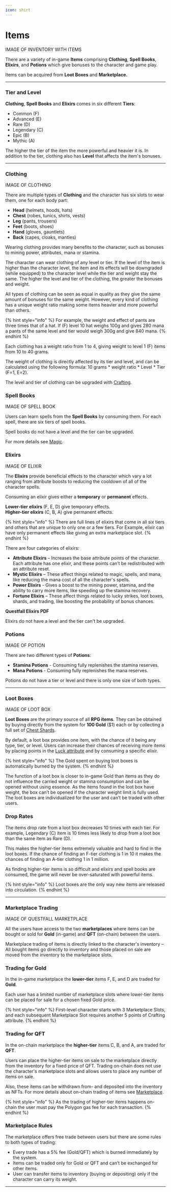 ```yaml
---
icon: shirt
---
```


# Items

IMAGE OF INVENTORY WITH ITEMS

 There are a variety of in-game **Items** comprising **Clothing**, **Spell Books**, **Elixirs**, and **Potions** which give bonuses to the character and game play. 

Items can be acquired from **Loot Boxes** and **Marketplace.** 

***

### Tier and Level

**Clothing**, **Spell Books** and **Elixirs** comes in six different **Tiers**:

* Common (F) 	
* Advanced (E) 	
* Rare (D)	
* Legendary (C) 	
* Epic (B) 	
* Mythic (A) 	

The higher the tier of the item the more powerful and heavier it is.
In addition to the tier, clothing also has **Level** that affects the item's bonuses.

***

### Clothing

IMAGE OF CLOTHING

There are multiple types of **Clothing** and the character has six slots to wear them, one for each body part:

* **Head** (helmets, hoods, hats)
* **Chest** (robes, tunics, shirts, vests)
* **Leg** (pants, trousers)
* **Feet** (boots, shoes)
* **Hand** (gloves, gauntlets)
* **Back** (capes, cloaks, mantles) 

Wearing clothing provides many benefits to the character, such as bonuses to mining power, attributes, mana or stamina. 

The character can wear clothing of any level or tier. If the level of the item is higher than the character level, the item and its effects will be downgraded (while equipped) to the character level while the tier and weight stay the same. The higher the level and tier of the clothing, the greater the bonuses and weight.

All types of clothing can be seen as equal in quality as they give the same amount of bonuses for the same weight. However, every kind of clothing has a unique weight ratio making some items heavier and more powerful than others. 

{% hint style="info" %}
For example, the weight and effect of pants are three times that of a hat. If (F) level 10 hat weighs 100g and gives 280 mana a pants of the same level and tier would weigh 300g and give 840 mana.
{% endhint %}

Each clothing has a weight ratio from 1 to 4, giving weight to level 1 (F) items from 10 to 40 grams.

The weight of clothing is directly affected by its tier and level, and can be calculated using the following formula: 10 grams * weight ratio * Level * Tier (F=1, E=2).

The level and tier of clothing can be upgraded with [Crafting](./crafting.md).


### Spell Books

IMAGE OF SPELL BOOK

Users can learn spells from the **Spell Books** by consuming them. 
For each spell, there are six tiers of spell books.

Spell books do not have a level and the tier can be upgraded.

For more details see [Magic](magic.md).

### Elixirs

IMAGE OF ELIXIR

The **Elixirs** provide beneficial effects to the character which vary a lot ranging from attribute boosts to reducing the cooldown of all of the character spells. 

Consuming an elixir gives either a **temporary** or **permanent** effects.

**Lower-tier elixirs** (F, E, D) give temporary effects.\
**Higher-tier elixirs** (C, B, A) give permanent effects.

{% hint style="info" %}
There are full lines of elixirs that come in all six tiers and others
that are unique to only one or a few tiers. For Example, elixir can have only permanent effects like giving an extra marketplace slot.
{% endhint %}

There are four categories of elixirs:

* **Attribute Elixirs** – Increases the base attribute points of the character. Each attribute has one elixir, and these points can’t be redistributed with an attribute reset.
* **Mystic Elixirs** – These affect things related to magic, spells, and mana, like reducing the mana cost of all the character's spells. 
* **Power Elixirs** - Gives a boost to the mining power, stamina, and the ability to carry more items, like speeding up the stamina recovery.
* **Fortune Elixirs** – These affect things related to lucky strikes, loot boxes, shards, and trading, like boosting the probability of bonus chances.

**Questfall Elixirs PDF**

Elixirs do not have a level and the tier can't be upgraded.

### Potions

IMAGE OF POTION

There are two different types of **Potions**: 

* **Stamina Potions** - Consuming fully replenishes the stamina reserves.
* **Mana Potions** - Consuming fully replenishes the mana reserves. 

Potions do not have a tier or level and there is only one size of both types.

***

### Loot Boxes

IMAGE OF LOOT BOX

**Loot Boxes** are the primary source of all **RPG items**. They can be obtained by buying directly from the system for **100 Gold** ($1) each or by collecting a full set of [Chest Shards](./character.md).

By default, a loot box provides one item, with the chance of it being any type, tier, or level. Users can increase their chances of receiving more items by placing points in the [Luck attribute](./character.md) and by consuming a specific elixir.

{% hint style="info" %}
The Gold spent on buying loot boxes is automatically burned by the system.
{% endhint %}

The function of a loot box is closer to in-game Gold than items as they do not influence the carried weight or stamina consumption and can be opened without using essence. As the items found in the loot box have weight, the box can’t be opened if the character weight limit is fully used. The loot boxes are individualized for the user and can’t be traded with other users.  

### Drop Rates

The items drop rate from a loot box decreases 10 times with each tier. For example, Legendary (C) item is 10 times less likely to drop from a loot box than the same item as Rare (D). 

This makes the higher-tier items extremely valuable and hard to find in the loot boxes. If the chance of finding an F-tier clothing is 1 in 10 it makes the chances of finding an A-tier clothing 1 in 1 million. 

As finding higher-tier items is so difficult and elixirs and spell books are consumed, the game will never be over-saturated with powerful items. 

{% hint style="info" %}
Loot boxes are the only way new items are released into circulation. 
{% endhint %}




***

### Marketplace Trading

IMAGE OF QUESTFALL MARKETPLACE

All the users have access to the two **marketplaces** where items can be bought or sold for **Gold** (in-game) and **QFT** (on-chain) between the users.

Marketplace trading of items is directly linked to the character's inventory – All bought items go directly to inventory and those placed on sale are moved from the inventory to the marketplace slots.

### Trading for Gold

In the in-game marketplace the **lower-tier** items F, E, and D are traded for **Gold**.

Each user has a limited number of marketplace slots where lower-tier items can be placed for sale for a chosen fixed Gold price.

{% hint style="info" %}
First-level character starts with 3 Marketplace Slots, and each subsequent Marketplace Slot requires another 5 points of Crafting attribute.
{% endhint %}

### Trading for QFT

In the on-chain marketplace the **higher-tier** items C, B, and A, are traded for **QFT**.

Users can place the higher-tier items on sale to the marketplace directly from the inventory for a fixed price of QFT. Trading on-chain does not use the character's marketplace slots and allows users to place any number of items on sale.

Also, these items can be withdrawn from- and deposited into the inventory as NFTs. For more details about on-chain trading of items see [Marketplace](../infrastructure/marketplace.md).

{% hint style="info" %}
As the trading of higher-tier items happens on-chain the user must pay the Polygon gas fee for each transaction.
{% endhint %}

### Marketplace Rules

The marketplace offers free trade between users but there are some rules to both types of trading:

* Every trade has a 5% fee (Gold/QFT) which is burned immediately by the system.
* Items can be traded only for Gold or QFT and can’t be exchanged for other items.
* User can transfer items to inventory (buying or depositing) only if the character can carry its weight.

***


